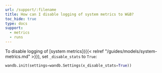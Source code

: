 ```yaml
---
url: /support/:filename
title: How can I disable logging of system metrics to W&B?
toc_hide: true
type: docs
support:
  - metrics
  - runs
---
```


To disable logging of [system metrics]({{< relref "/guides/models/system-metrics.md" >}}), set `_disable_stats` to `True`:

```python
wandb.init(settings=wandb.Settings(x_disable_stats=True))
```